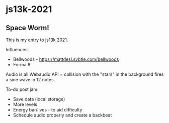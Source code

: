 # js13k-2021

## Space Worm!

This is my entry to js13k 2021.

Influences:
* Bellwoods - https://mattdesl.svbtle.com/bellwoods
* Forma 8

Audio is all Webaudio API = collision with the "stars" in the background fires a sine wave in 12 notes.

To-do post jam:
* Save data (local storage)
* More levels
* Energy bar/lives - to aid difficulty
* Schedule audio properly and create a backbeat
